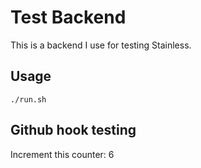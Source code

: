 # Test Backend

This is a backend I use for testing Stainless.

## Usage

```
./run.sh
```

## Github hook testing

Increment this counter: 6
